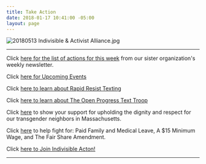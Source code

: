 ```yaml
---
title: Take Action
date: 2018-01-17 10:41:00 -05:00
layout: page
---
```


![20180513 Indivisible & Activist Alliance.jpg](/uploads/20180513%20Indivisible%20&%20Activist%20Alliance.jpg)

---

Click [here for the list of actions for this week](https://docs.google.com/document/d/1c9noDp4crDN3kzDnXp6owDDsxNlR2XBBRXVmY0e4UxQ/edit?ts=5a5e9634) from our sister organization's weekly newsletter.

Click [here for Upcoming Events](http://www.indivisibleacton.org/events/upcoming-events.html)

Click [here to learn about Rapid Resist Texting](https://docs.google.com/forms/d/e/1FAIpQLSfZeZzukCxzvvDTDALdPk_NGqkbn5c1JLuFnC31f9tOSq7UpA/viewform)

Click [here to learn about The Open Progress Text Troop](https://www.openprogress.com/text-troop)


Click [here](https://www.freedommassachusetts.org)  to show your support for upholding the dignity and respect for our transgender neighbors in Massachusetts.

Click [here](https://raiseupma.org) to help fight for: Paid Family and Medical Leave, A $15 Minimum Wage, and The Fair Share Amendment.

Click [here to Join Indivisible Acton!](https://actionnetwork.org/forms/join-indivisible-acton?source=direct_link&referrer=group-indivisible-acton)

---